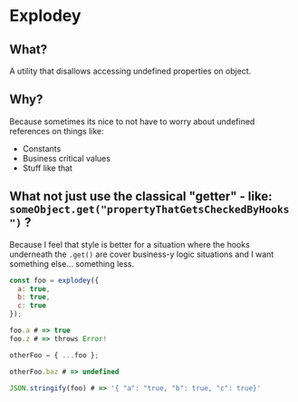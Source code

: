 # Explodey

## What?

A utility that disallows accessing undefined properties on object.

## Why?

Because sometimes its nice to not have to worry about undefined references on things like:
  * Constants
  * Business critical values
  * Stuff like that

## What not just use the classical "getter" - like: `someObject.get("propertyThatGetsCheckedByHooks")` ?

Because I feel that style is better for a situation where the hooks underneath the `.get()` are cover business-y logic situations and I want something else... something less.

```javascript
const foo = explodey({
  a: true,
  b: true,
  c: true
});

foo.a # => true
foo.z # => throws Error!

otherFoo = { ...foo };

otherFoo.baz # => undefined

JSON.stringify(foo) # => '{ "a": "true, "b": true, "c": true}'

```

